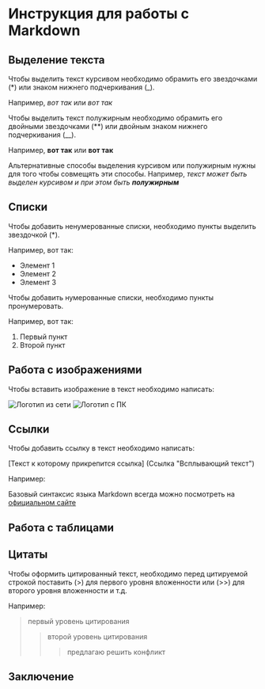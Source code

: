 # Инструкция для работы с Markdown

## Выделение текста

Чтобы выделить текст курсивом необходимо обрамить его звездочками (*) или знаком нижнего подчеркивания (_).

Например, *вот так* или _вот так_

Чтобы выделить текст полужирным необходимо обрамить его двойными звездочками (**) или двойным знаком нижнего подчеркивания (__).

Например, **вот так** или __вот так__

Альтернативные способы выделения курсивом или полужирным нужны для того чтобы совмещять эти способы. Например, _текст может быть выделен курсивом и при этом быть **полужирным**_

## Списки

Чтобы добавить ненумерованные списки, необходимо пункты выделить звездочкой (*).

Например, вот так:

* Элемент 1
* Элемент 2
* Элемент 3

Чтобы добавить нумерованные списки, необходимо пункты пронумеровать.

Например, вот так:

1. Первый пункт
2. Второй пункт

## Работа с изображениями

Чтобы вставить изображение в текст необходимо написать:

![Логотип из сети](https://blog.zsec.uk/content/images/2017/10/markdown-1_6540212f1576baad15e7323150ddeab6.png)
![Логотип с ПК](logo.png)

## Ссылки

Чтобы добавить ссылку в текст необходимо написать:

[Текст к которому прикрепится ссылка] (Ссылка "Всплывающий текст")

Например:

Базовый синтаксис языка Markdown всегда можно посмотреть на [официальном сайте](https://www.markdownguide.org/basic-syntax/ "Базовый синтаксис")

## Работа с таблицами

## Цитаты

Чтобы оформить цитированный текст, необходимо перед цитируемой строкой поставить (>) для первого уровня вложенности или (>>) для второго уровня вложенности и т.д.

Например:

> первый уровень цитирования
>> второй уровень цитирования
>>> предлагаю решить конфликт

## Заключение